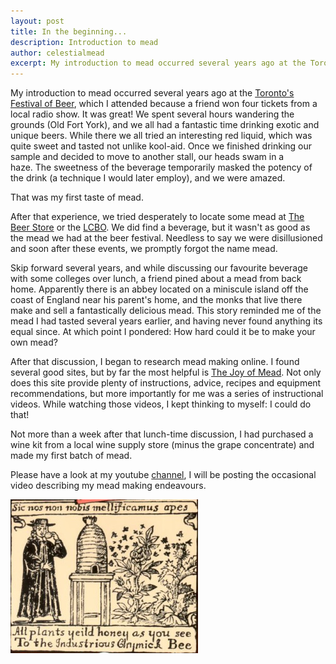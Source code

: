 ```yaml
---
layout: post
title: In the beginning...
description: Introduction to mead
author: celestialmead
excerpt: My introduction to mead occurred several years ago at the Toronto's Festival of Beer
---
```

My introduction to mead occurred several years ago at the [Toronto's Festival of Beer](http://www.beerfestival.ca), which I attended because a friend won four tickets from a local radio show. It was great! We spent several hours wandering the grounds (Old Fort York), and we all had a fantastic time drinking exotic and unique beers. While there we all tried an interesting red liquid, which was quite sweet and tasted not unlike kool-aid. Once we finished drinking our sample and decided to move to another stall, our heads swam in a haze. The sweetness of the beverage temporarily masked the potency of the drink (a technique I would later employ), and we were amazed.

That was my first taste of mead.

After that experience, we tried desperately to locate some mead at [The Beer Store](http://www.thebeerstore.ca) or the [LCBO](http://www.lcbo.com). We did find a beverage, but it wasn't as good as the mead we had at the beer festival. Needless to say we were disillusioned and soon after these events, we promptly forgot the name mead.

Skip forward several years, and while discussing our favourite beverage with some colleges over lunch, a friend pined about a mead from back home. Apparently there is an abbey located on a miniscule island off the coast of England near his parent's home, and the monks that live there make and sell a fantastically delicious mead. This story reminded me of the mead I had tasted several years earlier, and having never found anything its equal since. At which point I pondered: How hard could it be to make your own mead?

After that discussion, I began to research mead making online. I found several good sites, but by far the most helpful is [The Joy of Mead](http://www.stormthecastle.com/mead). Not only does this site provide plenty of instructions, advice, recipes and equipment recommendations, but more importantly for me was a series of instructional videos. While watching those videos, I kept thinking to myself: I could do that!

Not more than a week after that lunch-time discussion, I had purchased a wine kit  from a local wine supply store (minus the grape concentrate) and made my first batch of mead.

Please have a look at my youtube [channel](http://www.youtube.com/user/ccapo1), I will be posting the occasional video describing my mead  making endeavours.

![Mead Manuscript](/assets/mead_manuscript.jpg?w=300)
